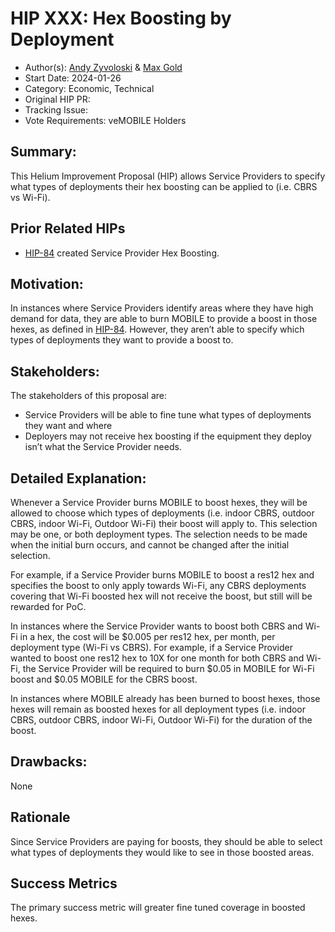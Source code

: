 # HIP XXX: Hex Boosting by Deployment

- Author(s): [Andy Zyvoloski](https://github.com/heatedlime) &  [Max Gold](https://github.com/maxgold91)
- Start Date: 2024-01-26
- Category: Economic, Technical
- Original HIP PR:
- Tracking Issue:
- Vote Requirements: veMOBILE Holders

## Summary:

This Helium Improvement Proposal (HIP) allows Service Providers to specify what types of deployments their hex boosting can be applied to (i.e. CBRS vs Wi-Fi).

## Prior Related HIPs

- [HIP-84](https://github.com/helium/HIP/blob/main/0084-service-provider-hex-boosting.md) created Service Provider Hex Boosting.

## Motivation:
In instances where Service Providers identify areas where they have high demand for data, they are able to burn MOBILE to provide a boost in those hexes, as defined in [HIP-84](https://github.com/helium/HIP/blob/main/0084-service-provider-hex-boosting.md). However, they aren’t able to specify which types of deployments they want to provide a boost to. 


## Stakeholders:

The stakeholders of this proposal are:
- Service Providers will be able to fine tune what types of deployments they want and where
- Deployers may not receive hex boosting if the equipment they deploy isn’t what the Service Provider needs.

## Detailed Explanation:
Whenever a Service Provider burns MOBILE to boost hexes, they will be allowed to choose which types of deployments (i.e. indoor CBRS, outdoor CBRS, indoor Wi-Fi, Outdoor Wi-Fi) their boost will apply to. This selection may be one, or both deployment types. The selection needs to be made when the initial burn occurs, and cannot be changed after the initial selection. 

For example, if a Service Provider burns MOBILE to boost a res12 hex and specifies the boost to only apply towards Wi-Fi, any CBRS deployments covering that Wi-Fi boosted hex will not receive the boost, but still will be rewarded for PoC.

In instances where the Service Provider wants to boost both CBRS and Wi-Fi in a hex, the cost will be $0.005 per res12 hex, per month, per deployment type (Wi-Fi vs CBRS). For example, if a Service Provider wanted to boost one res12 hex to 10X for one month for both CBRS and Wi-Fi, the Service Provider will be required to burn $0.05 in MOBILE for Wi-Fi boost and $0.05 MOBILE for the CBRS boost. 

In instances where MOBILE already has been burned to boost hexes, those hexes will remain as boosted hexes for all deployment types (i.e. indoor CBRS, outdoor CBRS, indoor Wi-Fi, Outdoor Wi-Fi) for the duration of the boost.


## Drawbacks:
None

## Rationale
Since Service Providers are paying for boosts, they should be able to select what types of deployments they would like to see in those boosted areas. 


## Success Metrics
The primary success metric will greater fine tuned coverage in boosted hexes. 


